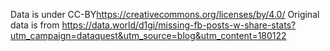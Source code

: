 Data is under CC-BY<https://creativecommons.org/licenses/by/4.0/>
Original data is from <https://data.world/d1gi/missing-fb-posts-w-share-stats?utm_campaign=dataquest&utm_source=blog&utm_content=180122>